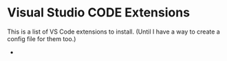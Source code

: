 # Visual Studio CODE Extensions

This is a list of VS Code extensions to install. (Until I have a way to create a config file for them too.)

- 
